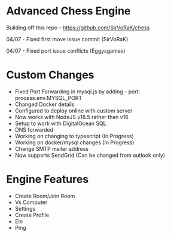 # Advanced Chess Engine

Building off this repo - https://github.com/SirVoRaK/chess

04/07 - Fixed first move issue commit (SirVoRaK)

04/07 - Fixed port issue conflicts (Eggysgames)


# Custom Changes

- Fixed Port Forwarding in mysql.js by adding - port: process.env.MYSQL_PORT
- Changed Docker details 
- Configured to deploy online with custom server
- Now works with NodeJS v18.5 rather than v16
- Setup to work with DigitalOcean SQL
- DNS forwarded
- Working on changing to typescript (In Progress)
- Working on docker/mysql changes (In Progress)
- Change SMTP mailer address
- Now supports SendGrid (Can be changed from outlook only)


# Engine Features

- Create Room/Join Room
- Vs Computer
- Settings
- Create Profile
- Elo
- Ping
